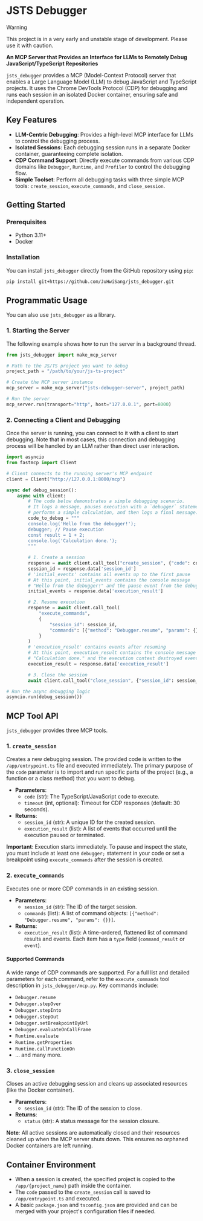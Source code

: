 # JSTS Debugger

> [!WARNING]
> This project is in a very early and unstable stage of development. Please use it with caution.

**An MCP Server that Provides an Interface for LLMs to Remotely Debug JavaScript/TypeScript Repositories**

`jsts_debugger` provides a MCP (Model-Context Protocol) server that enables a Large Language Model (LLM) to debug JavaScript and TypeScript projects. It uses the Chrome DevTools Protocol (CDP) for debugging and runs each session in an isolated Docker container, ensuring safe and independent operation.

## Key Features

- **LLM-Centric Debugging**: Provides a high-level MCP interface for LLMs to control the debugging process.
- **Isolated Sessions**: Each debugging session runs in a separate Docker container, guaranteeing complete isolation.
- **CDP Command Support**: Directly execute commands from various CDP domains like `Debugger`, `Runtime`, and `Profiler` to control the debugging flow.
- **Simple Toolset**: Perform all debugging tasks with three simple MCP tools: `create_session`, `execute_commands`, and `close_session`.

## Getting Started

### Prerequisites

- Python 3.11+
- Docker

### Installation

You can install `jsts_debugger` directly from the GitHub repository using `pip`:
```bash
pip install git+https://github.com/JuHwiSang/jsts_debugger.git
```

## Programmatic Usage

You can also use `jsts_debugger` as a library.

### 1. Starting the Server

The following example shows how to run the server in a background thread.

```python
from jsts_debugger import make_mcp_server

# Path to the JS/TS project you want to debug
project_path = "/path/to/your/js-ts-project"

# Create the MCP server instance
mcp_server = make_mcp_server("jsts-debugger-server", project_path)

# Run the server
mcp_server.run(transport="http", host="127.0.0.1", port=8000)
```

### 2. Connecting a Client and Debugging

Once the server is running, you can connect to it with a client to start debugging. Note that in most cases, this connection and debugging process will be handled by an LLM rather than direct user interaction.

```python
import asyncio
from fastmcp import Client

# Client connects to the running server's MCP endpoint
client = Client("http://127.0.0.1:8000/mcp")

async def debug_session():
    async with client:
        # The code below demonstrates a simple debugging scenario.
        # It logs a message, pauses execution with a `debugger` statement,
        # performs a simple calculation, and then logs a final message.
        code_to_debug = """
        console.log('Hello from the debugger!');
        debugger; // Pause execution
        const result = 1 + 2;
        console.log('Calculation done.');
        """
        
        # 1. Create a session
        response = await client.call_tool("create_session", {"code": code_to_debug})
        session_id = response.data['session_id']
        # 'initial_events' contains all events up to the first pause
        # At this point, initial_events contains the console message
        # "Hello from the debugger!" and the pause event from the debugger statement
        initial_events = response.data['execution_result']

        # 2. Resume execution
        response = await client.call_tool(
            "execute_commands",
            {
                "session_id": session_id,
                "commands": [{"method": "Debugger.resume", "params": {}}]
            }
        )
        # 'execution_result' contains events after resuming
        # At this point, execution_result contains the console message
        # "Calculation done." and the execution context destroyed event
        execution_result = response.data['execution_result']

        # 3. Close the session
        await client.call_tool("close_session", {"session_id": session_id})

# Run the async debugging logic
asyncio.run(debug_session())
```

## MCP Tool API

`jsts_debugger` provides three MCP tools.

### 1. `create_session`

Creates a new debugging session. The provided code is written to the `/app/entrypoint.ts` file and executed immediately. The primary purpose of the `code` parameter is to import and run specific parts of the project (e.g., a function or a class method) that you want to debug.

-   **Parameters**:
    -   `code` (str): The TypeScript/JavaScript code to execute.
    -   `timeout` (int, optional): Timeout for CDP responses (default: 30 seconds).
-   **Returns**:
    -   `session_id` (str): A unique ID for the created session.
    -   `execution_result` (list): A list of events that occurred until the execution paused or terminated.

**Important**: Execution starts immediately. To pause and inspect the state, you must include at least one `debugger;` statement in your code or set a breakpoint using `execute_commands` after the session is created.

### 2. `execute_commands`

Executes one or more CDP commands in an existing session.

-   **Parameters**:
    -   `session_id` (str): The ID of the target session.
    -   `commands` (list): A list of command objects: `[{"method": "Debugger.resume", "params": {}}]`.
-   **Returns**:
    -   `execution_result` (list): A time-ordered, flattened list of command results and events. Each item has a `type` field (`command_result` or `event`).

#### Supported Commands

A wide range of CDP commands are supported. For a full list and detailed parameters for each command, refer to the `execute_commands` tool description in `jsts_debugger/mcp.py`. Key commands include:

-   `Debugger.resume`
-   `Debugger.stepOver`
-   `Debugger.stepInto`
-   `Debugger.stepOut`
-   `Debugger.setBreakpointByUrl`
-   `Debugger.evaluateOnCallFrame`
-   `Runtime.evaluate`
-   `Runtime.getProperties`
-   `Runtime.callFunctionOn`
-   ... and many more.

### 3. `close_session`

Closes an active debugging session and cleans up associated resources (like the Docker container).

-   **Parameters**:
    -   `session_id` (str): The ID of the session to close.
-   **Returns**:
    -   `status` (str): A status message for the session closure.

**Note**: All active sessions are automatically closed and their resources cleaned up when the MCP server shuts down. This ensures no orphaned Docker containers are left running.

## Container Environment

-   When a session is created, the specified project is copied to the `/app/{project_name}` path inside the container.
-   The `code` passed to the `create_session` call is saved to `/app/entrypoint.ts` and executed.
-   A basic `package.json` and `tsconfig.json` are provided and can be merged with your project's configuration files if needed.